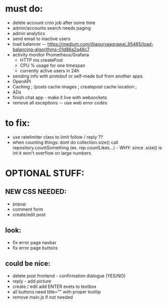 # must do:
- delete account cron job after some time
- admin/accounts search needs paging
- admin analytics
- send email to inactive users
- load balancer -- https://medium.com/@apurvaagrawal_95485/load-balancing-algorithms-01d86a2a48c7
- activity monitor Prometheus/Grafana
    - HTTP ms createPost
    - CPU % usage for one timespan
    - currently active users in 24h
- sending info with protobuf or self-made buf from another apps
- OpenAPI
- Caching ; /posts cache images ; createpost cache location ; 
- ADs
- finish chat app - make it live with websockets
- remove all exceptions -- use web error codes

# to fix:
- use ratelimiter class to limit follow / reply ??
- when counting things: dont do collection.size() call repository.countSomething (ex. rep.countLikes...) - WHY: since .size() is int it won't overflow on large numbers




# OPTIONAL STUFF:
## NEW CSS NEEDED:
- popup
- comment form
- create/edit post

## look:
- fix error page navbar
- fix error page buttons

## could be nice:
- delete post frontend - confirmation dialogue (YES/NO)
- reply - add picture
- create / edit add ENTER evets to textbox
- all buttons need title="" with proper tooltip
- remove main.js if not needed


